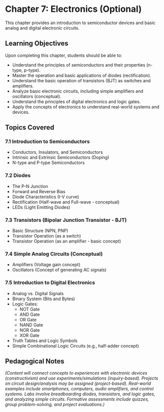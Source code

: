# Chapter 7: Electronics (Optional)

This chapter provides an introduction to semiconductor devices and basic analog and digital electronic circuits.

## Learning Objectives

Upon completing this chapter, students should be able to:

*   Understand the principles of semiconductors and their properties (n-type, p-type).
*   Master the operation and basic applications of diodes (rectification).
*   Understand the basic operation of transistors (BJT) as switches and amplifiers.
*   Analyze basic electronic circuits, including simple amplifiers and oscillators (conceptual).
*   Understand the principles of digital electronics and logic gates.
*   Apply the concepts of electronics to understand real-world systems and devices.

## Topics Covered

### 7.1 Introduction to Semiconductors
*   Conductors, Insulators, and Semiconductors
*   Intrinsic and Extrinsic Semiconductors (Doping)
*   N-type and P-type Semiconductors

### 7.2 Diodes
*   The P-N Junction
*   Forward and Reverse Bias
*   Diode Characteristics (I-V curve)
*   Rectification (Half-wave and Full-wave - conceptual)
*   LEDs (Light Emitting Diodes)

### 7.3 Transistors (Bipolar Junction Transistor - BJT)
*   Basic Structure (NPN, PNP)
*   Transistor Operation (as a switch)
*   Transistor Operation (as an amplifier - basic concept)

### 7.4 Simple Analog Circuits (Conceptual)
*   Amplifiers (Voltage gain concept)
*   Oscillators (Concept of generating AC signals)

### 7.5 Introduction to Digital Electronics
*   Analog vs. Digital Signals
*   Binary System (Bits and Bytes)
*   Logic Gates:
    *   NOT Gate
    *   AND Gate
    *   OR Gate
    *   NAND Gate
    *   NOR Gate
    *   XOR Gate
*   Truth Tables and Logic Symbols
*   Simple Combinational Logic Circuits (e.g., half-adder concept)

## Pedagogical Notes

*(Content will connect concepts to experiences with electronic devices (constructivism) and use experiments/simulations (inquiry-based). Projects on circuit design/analysis may be assigned (project-based). Real-world examples include smartphones, computers, audio amplifiers, and control systems. Labs involve breadboarding diodes, transistors, and logic gates, and analyzing simple circuits. Formative assessments include quizzes, group problem-solving, and project evaluations.)*